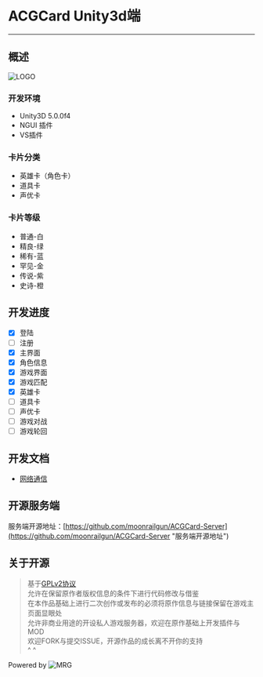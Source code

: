 # ACGCard Unity3d端 #

----------

## 概述 ##

![LOGO](./Assets/Textures/Image/logo-np.png)

### 开发环境 ###

- Unity3D 5.0.0f4
- NGUI 插件
- VS插件

### 卡片分类 ###
- 英雄卡（角色卡）
- 道具卡
- 声优卡

### 卡片等级 ###
- 普通-白
- 精良-绿
- 稀有-蓝
- 罕见-金
- 传说-紫
- 史诗-橙

## 开发进度 ##
- [x] 登陆
- [ ] 注册
- [x] 主界面
- [x] 角色信息
- [x] 游戏界面
- [x] 游戏匹配
- [x] 英雄卡
- [ ] 道具卡
- [ ] 声优卡
- [ ] 游戏对战
- [ ] 游戏轮回

## 开发文档 ##
- [网络通信](./doc/network.md "网络通讯")

## 开源服务端 ##
服务端开源地址：[https://github.com/moonrailgun/ACGCard-Server](https://github.com/moonrailgun/ACGCard-Server "服务端开源地址")

## 关于开源 ##

> 基于[GPLv2协议](./LICENSE "GPLv2协议")  
> 允许在保留原作者版权信息的条件下进行代码修改与借鉴  
> 在本作品基础上进行二次创作或发布的必须将原作信息与链接保留在游戏主页面显眼处  
> 允许非商业用途的开设私人游戏服务器，欢迎在原作基础上开发插件与MOD  
> 欢迎FORK与提交ISSUE，开源作品的成长离不开你的支持  
> ^ ^

Powered by ![MRG](./Assets/Textures/Image/logo2.png)